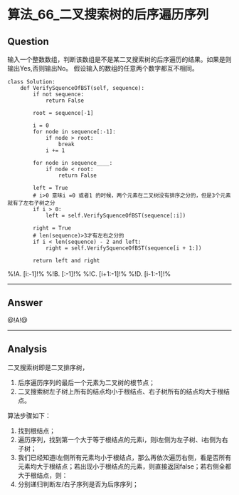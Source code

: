 # 算法_66_二叉搜索树的后序遍历序列

## Question
输入一个整数数组，判断该数组是不是某二叉搜索树的后序遍历的结果。如果是则输出Yes,否则输出No。 假设输入的数组的任意两个数字都互不相同。

```
class Solution:
    def VerifySquenceOfBST(self, sequence):
        if not sequence:
            return False

        root = sequence[-1]

        i = 0
        for node in sequence[:-1]:
            if node > root:
                break
            i += 1

        for node in sequence____:
            if node < root:
                return False

        left = True
        # i>0 意味i =0 或者1 的时候，两个元素在二叉树没有排序之分的，但是3个元素就有了左右子树之分
        if i > 0:
            left = self.VerifySquenceOfBST(sequence[:i])

        right = True
        # len(sequence)>3才有左右之分的
        if i < len(sequence) - 2 and left:
            right = self.VerifySquenceOfBST(sequence[i + 1:])

        return left and right
```
%!A. [i:-1]!%
%!B. [:-1]!%
%!C. [i+1:-1]!%
%!D. [i-1:-1]!%

------

## Answer

@!A!@

------
## Analysis
二叉搜索树即是二叉排序树，

1. 后序遍历序列的最后一个元素为二叉树的根节点；
2. 二叉搜索树左子树上所有的结点均小于根结点、右子树所有的结点均大于根结点。

算法步骤如下：

1. 找到根结点；
2. 遍历序列，找到第一个大于等于根结点的元素i，则i左侧为左子树、i右侧为右子树；
3. 我们已经知道i左侧所有元素均小于根结点，那么再依次遍历右侧，看是否所有元素均大于根结点；若出现小于根结点的元素，则直接返回false；若右侧全都大于根结点，则：
4. 分别递归判断左/右子序列是否为后序序列；


